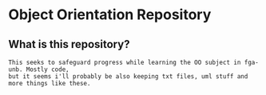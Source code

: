 Object Orientation Repository
=============================

  What is this repository?
  -----------------------
    This seeks to safeguard progress while learning the OO subject in fga-unb. Mostly code,
    but it seems i'll probably be also keeping txt files, uml stuff and more things like these.
    
